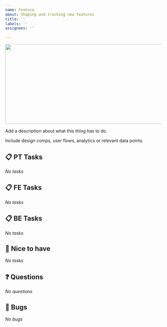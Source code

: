 ```yaml
---
name: Feature
about: Shaping and tracking new features
title: ''
labels: ''
assignees: ''

---
```


<img src="https://source.unsplash.com/848x256/daily?fish" width="848px" height="256px" />

Add a description about what this thing has to do.

Include design comps, user flows, analytics or relevant data points.

## 📋 PT Tasks

_No tasks_

## 📋 FE Tasks

_No tasks_

## 📋 BE Tasks

_No tasks_

## 🧞 Nice to have

_No tasks_

## ❓ Questions

_No questions_

## 🐛 Bugs

_No bugs_
